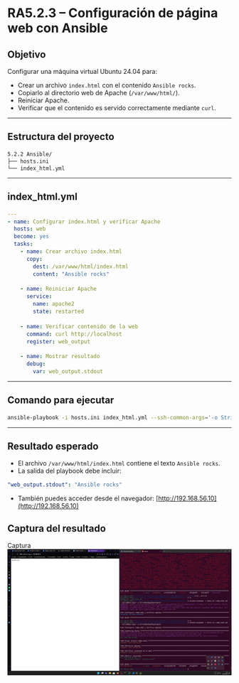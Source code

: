 # RA5.2.3 – Configuración de página web con Ansible

## Objetivo

Configurar una máquina virtual Ubuntu 24.04 para:

- Crear un archivo `index.html` con el contenido `Ansible rocks`.
- Copiarlo al directorio web de Apache (`/var/www/html/`).
- Reiniciar Apache.
- Verificar que el contenido es servido correctamente mediante `curl`.

---

## Estructura del proyecto

```
5.2.2 Ansible/
├── hosts.ini
└── index_html.yml
```

---

## index_html.yml

```yaml
---
- name: Configurar index.html y verificar Apache
  hosts: web
  become: yes
  tasks:
    - name: Crear archivo index.html
      copy:
        dest: /var/www/html/index.html
        content: "Ansible rocks"

    - name: Reiniciar Apache
      service:
        name: apache2
        state: restarted

    - name: Verificar contenido de la web
      command: curl http://localhost
      register: web_output

    - name: Mostrar resultado
      debug:
        var: web_output.stdout
```

---

##  Comando para ejecutar

```bash
ansible-playbook -i hosts.ini index_html.yml --ssh-common-args='-o StrictHostKeyChecking=no'
```

---

## Resultado esperado

- El archivo `/var/www/html/index.html` contiene el texto `Ansible rocks`.
- La salida del playbook debe incluir:

```yaml
"web_output.stdout": "Ansible rocks"
```

- También puedes acceder desde el navegador: [http://192.168.56.10](http://192.168.56.10)

## Captura del resultado

Captura
![PaginamodificadadesdeAnsible](./Imagenes/2025-05-21%2000_41_35-Greenshot.png)